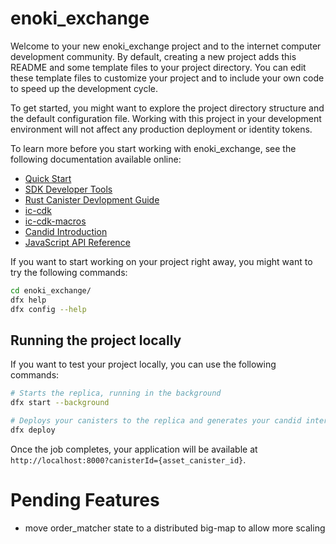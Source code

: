 # enoki_exchange

Welcome to your new enoki_exchange project and to the internet computer development community. By default, creating a new project adds this README and some template files to your project directory. You can edit these template files to customize your project and to include your own code to speed up the development cycle.

To get started, you might want to explore the project directory structure and the default configuration file. Working with this project in your development environment will not affect any production deployment or identity tokens.

To learn more before you start working with enoki_exchange, see the following documentation available online:

- [Quick Start](https://smartcontracts.org/docs/quickstart/quickstart-intro.html)
- [SDK Developer Tools](https://smartcontracts.org/docs/developers-guide/sdk-guide.html)
- [Rust Canister Devlopment Guide](https://smartcontracts.org/docs/rust-guide/rust-intro.html)
- [ic-cdk](https://docs.rs/ic-cdk)
- [ic-cdk-macros](https://docs.rs/ic-cdk-macros)
- [Candid Introduction](https://smartcontracts.org/docs/candid-guide/candid-intro.html)
- [JavaScript API Reference](https://erxue-5aaaa-aaaab-qaagq-cai.raw.ic0.app)

If you want to start working on your project right away, you might want to try the following commands:

```bash
cd enoki_exchange/
dfx help
dfx config --help
```

## Running the project locally

If you want to test your project locally, you can use the following commands:

```bash
# Starts the replica, running in the background
dfx start --background

# Deploys your canisters to the replica and generates your candid interface
dfx deploy
```

Once the job completes, your application will be available at `http://localhost:8000?canisterId={asset_canister_id}`.

# Pending Features

- move order_matcher state to a distributed big-map to allow more scaling
